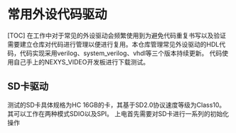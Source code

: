 # 常用外设代码驱动
[TOC]
在工作中对于常见的外设驱动会频繁使用到为避免代码重复书写以及验证需要建立仓库对代码进行管理以便进行复用。本仓库管理常见外设驱动的HDL代码，代码实现采用verilog、system_verilog、vhdl等三个版本持续更新。
代码使用自己手上的NEXYS_VIDEO开发板进行下载测试。
## SD卡驱动
测试的SD卡具体规格为HC 16GB的卡，其基于SD2.0协议速度等级为Class10。其可以工作在两种模式SDIO以及SPI。
上电首先需要对SD卡进行一系列的初始化操作
    
